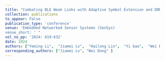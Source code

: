 ```yaml
---
title: "Combating BLE Weak Links with Adaptive Symbol Extension and DNN-based Demodulation"
collection: publications
to_appear: False
publication_type: 'conference'
venue: 'Embedded Networked Sensor Systems (SenSys)
venue_short: ' '
vol_no_pp: '2024: 619-632'
date: 2024
authors: ["Yeming Li",  "Jiamei Lv",  "Hailong Lin",  "Yi Gao",  "Wei Dong"]
corresponding_authors: ["Jiamei Lv", "Wei Dong" ]
---
```

